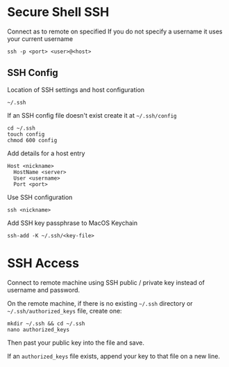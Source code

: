 # Secure Shell SSH

Connect as <user> to remote <host> on specified <port>
If you do not specify a username it uses your current username

    ssh -p <port> <user>@<host>

## SSH Config

Location of SSH settings and host configuration

    ~/.ssh

If an SSH config file doesn't exist create it at `~/.ssh/config`

    cd ~/.ssh
    touch config
    chmod 600 config

Add details for a host entry

    Host <nickname>
      HostName <server>
      User <username>
      Port <port>

Use SSH configuration

    ssh <nickname>

Add SSH key passphrase to MacOS Keychain

    ssh-add -K ~/.ssh/<key-file>

# SSH Access

Connect to remote machine using SSH public / private key instead of username and password.

On the remote machine, if there is no existing `~/.ssh` directory or `~/.ssh/authorized_keys` file, create one:

    mkdir ~/.ssh && cd ~/.ssh
    nano authorized_keys

Then past your public key into the file and save.

If an `authorized_keys` file exists, append your key to that file on a new line.
